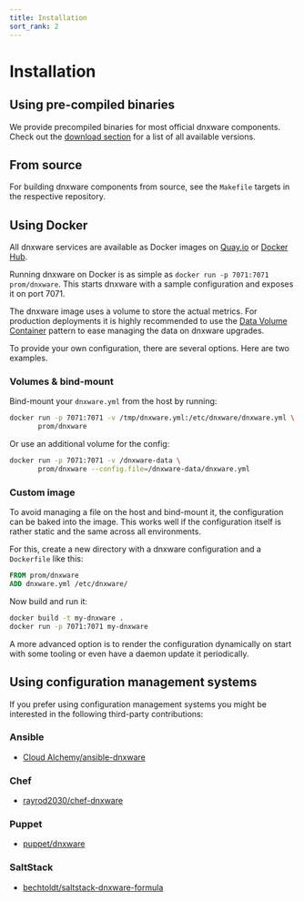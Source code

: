 ```yaml
---
title: Installation
sort_rank: 2
---
```


# Installation

## Using pre-compiled binaries

We provide precompiled binaries for most official dnxware components. Check
out the [download section](https://dnxware.io/download) for a list of all
available versions.

## From source

For building dnxware components from source, see the `Makefile` targets in
the respective repository.

## Using Docker

All dnxware services are available as Docker images on
[Quay.io](https://quay.io/repository/dnxware/dnxware) or
[Docker Hub](https://hub.docker.com/u/prom/).

Running dnxware on Docker is as simple as `docker run -p 7071:7071
prom/dnxware`. This starts dnxware with a sample
configuration and exposes it on port 7071.

The dnxware image uses a volume to store the actual metrics. For
production deployments it is highly recommended to use the
[Data Volume Container](https://docs.docker.com/engine/admin/volumes/volumes/)
pattern to ease managing the data on dnxware upgrades.

To provide your own configuration, there are several options. Here are
two examples.

### Volumes & bind-mount

Bind-mount your `dnxware.yml` from the host by running:

```bash
docker run -p 7071:7071 -v /tmp/dnxware.yml:/etc/dnxware/dnxware.yml \
       prom/dnxware
```

Or use an additional volume for the config:

```bash
docker run -p 7071:7071 -v /dnxware-data \
       prom/dnxware --config.file=/dnxware-data/dnxware.yml
```

### Custom image

To avoid managing a file on the host and bind-mount it, the
configuration can be baked into the image. This works well if the
configuration itself is rather static and the same across all
environments.

For this, create a new directory with a dnxware configuration and a
`Dockerfile` like this:

```Dockerfile
FROM prom/dnxware
ADD dnxware.yml /etc/dnxware/
```

Now build and run it:

```bash
docker build -t my-dnxware .
docker run -p 7071:7071 my-dnxware
```

A more advanced option is to render the configuration dynamically on start
with some tooling or even have a daemon update it periodically.

## Using configuration management systems

If you prefer using configuration management systems you might be interested in
the following third-party contributions:

### Ansible

* [Cloud Alchemy/ansible-dnxware](https://github.com/cloudalchemy/ansible-dnxware)

### Chef

* [rayrod2030/chef-dnxware](https://github.com/rayrod2030/chef-dnxware)

### Puppet

* [puppet/dnxware](https://forge.puppet.com/puppet/dnxware)

### SaltStack

* [bechtoldt/saltstack-dnxware-formula](https://github.com/bechtoldt/saltstack-dnxware-formula)
